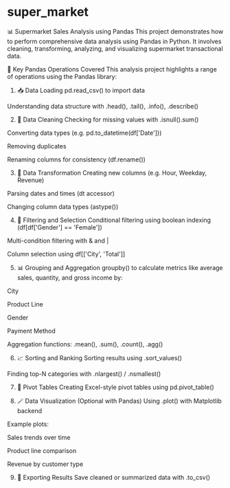 # super_market

📊 Supermarket Sales Analysis using Pandas
This project demonstrates how to perform comprehensive data analysis using Pandas in Python. It involves cleaning, transforming, analyzing, and visualizing supermarket transactional data.

📌 Key Pandas Operations Covered
This analysis project highlights a range of operations using the Pandas library:

1. 📥 Data Loading
pd.read_csv() to import data

Understanding data structure with .head(), .tail(), .info(), .describe()

2. 🧼 Data Cleaning
Checking for missing values with .isnull().sum()

Converting data types (e.g. pd.to_datetime(df['Date']))

Removing duplicates

Renaming columns for consistency (df.rename())

3. 📐 Data Transformation
Creating new columns (e.g. Hour, Weekday, Revenue)

Parsing dates and times (dt accessor)

Changing column data types (astype())

4. 🔎 Filtering and Selection
Conditional filtering using boolean indexing (df[df['Gender'] == 'Female'])

Multi-condition filtering with & and |

Column selection using df[['City', 'Total']]

5. 📊 Grouping and Aggregation
groupby() to calculate metrics like average sales, quantity, and gross income by:

City

Product Line

Gender

Payment Method

Aggregation functions: .mean(), .sum(), .count(), .agg()

6. 📈 Sorting and Ranking
Sorting results using .sort_values()

Finding top-N categories with .nlargest() / .nsmallest()

7. 🔁 Pivot Tables
Creating Excel-style pivot tables using pd.pivot_table()

8. 🪄 Data Visualization (Optional with Pandas)
Using .plot() with Matplotlib backend

Example plots:

Sales trends over time

Product line comparison

Revenue by customer type

9. 🧾 Exporting Results
Save cleaned or summarized data with .to_csv()

